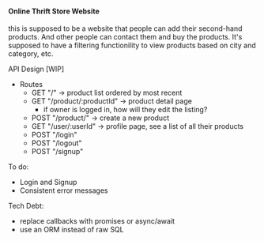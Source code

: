 #### Online Thrift Store Website

this is supposed to be a website that people can add their second-hand products. And other people can contact them and buy the products. It's supposed to have a filtering functionility to view products based on city and category, etc.

API Design [WIP]
- Routes
    - GET "/" -> product list ordered by most recent
    - GET "/product/:productId" -> product detail page
        - if owner is logged in, how will they edit the listing?
    - POST "/product/" -> create a new product
    - GET "/user/:userId" -> profile page, see a list of all their products
    - POST "/login"
    - POST "/logout"
    - POST "/signup"

To do:
- Login and Signup
- Consistent error messages

Tech Debt:
- replace callbacks with promises or async/await
- use an ORM instead of raw SQL